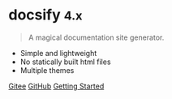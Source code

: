 <!-- _coverpage.md -->

<!-- 背景图片 -->

# docsify <small>4.x</small>

> A magical documentation site generator.

- Simple and lightweight
- No statically built html files
- Multiple themes

[Gitee](https://gitee.com/yhuan416/)
[GitHub](https://github.com/yhuan416/)
[Getting Started](#welcome-to-yhuan39s-docsify)
